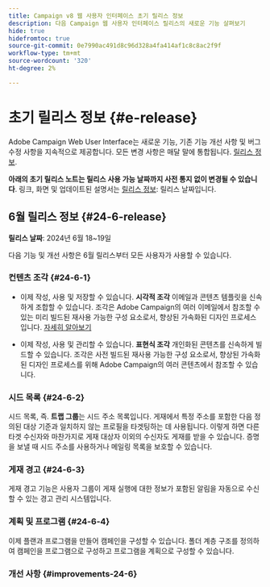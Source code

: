```yaml
---
title: Campaign v8 웹 사용자 인터페이스 초기 릴리스 정보
description: 다음 Campaign 웹 사용자 인터페이스 릴리스의 새로운 기능 살펴보기
hide: true
hidefromtoc: true
source-git-commit: 0e7990ac491d8c96d328a4fa414af1c8c8ac2f9f
workflow-type: tm+mt
source-wordcount: '320'
ht-degree: 2%

---
```


# 초기 릴리스 정보 {#e-release}

Adobe Campaign Web User Interface는 새로운 기능, 기존 기능 개선 사항 및 버그 수정 사항을 지속적으로 제공합니다. 모든 변경 사항은 매달 말에 통합됩니다. [릴리스 정보](release-notes.md).

**아래의 초기 릴리스 노트는 릴리스 사용 가능 날짜까지 사전 통지 없이 변경될 수 있습니다**. 링크, 화면 및 업데이트된 설명서는 [릴리스 정보](release-notes.md): 릴리스 날짜입니다.

## 6월 릴리스 정보 {#24-6-release}

**릴리스 날짜**: 2024년 6월 18~19일

다음 기능 및 개선 사항은 6월 릴리스부터 모든 사용자가 사용할 수 있습니다.

### 컨텐츠 조각 {#24-6-1}

* 이제 작성, 사용 및 저장할 수 있습니다. **시각적 조각** 이메일과 콘텐츠 템플릿을 신속하게 조합할 수 있습니다. 조각은 Adobe Campaign의 여러 이메일에서 참조할 수 있는 미리 빌드된 재사용 가능한 구성 요소로서, 향상된 가속화된 디자인 프로세스입니다. [자세히 알아보기](../email/fragments.md)

* 이제 작성, 사용 및 관리할 수 있습니다. **표현식 조각** 개인화된 콘텐츠를 신속하게 빌드할 수 있습니다. 조각은 사전 빌드된 재사용 가능한 구성 요소로서, 향상된 가속화된 디자인 프로세스를 위해 Adobe Campaign의 여러 콘텐츠에서 참조할 수 있습니다.

### 시드 목록 {#24-6-2}

시드 목록, 즉. **트랩 그룹**&#x200B;는 시드 주소 목록입니다. 게재에서 특정 주소를 포함한 다음 정의된 대상 기준과 일치하지 않는 프로필을 타겟팅하는 데 사용됩니다. 이렇게 하면 다른 타겟 수신자와 마찬가지로 게재 대상자 이외의 수신자도 게재를 받을 수 있습니다. 증명을 보낼 때 시드 주소를 사용하거나 메일링 목록을 보호할 수 있습니다.

### 게재 경고 {#24-6-3}

게재 경고 기능은 사용자 그룹이 게재 실행에 대한 정보가 포함된 알림을 자동으로 수신할 수 있는 경고 관리 시스템입니다.

### 계획 및 프로그램 {#24-6-4}

이제 플랜과 프로그램을 만들어 캠페인을 구성할 수 있습니다. 폴더 계층 구조를 정의하여 캠페인을 프로그램으로 구성하고 프로그램을 계획으로 구성할 수 있습니다.

### 개선 사항 {#improvements-24-6}

